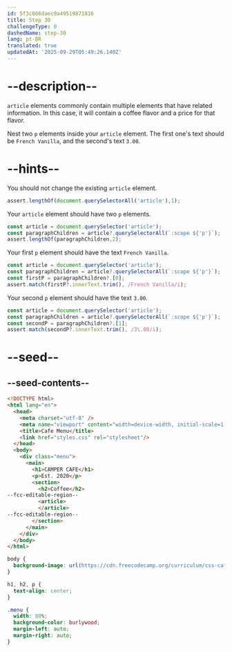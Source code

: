 ```yaml
---
id: 5f3c866daec9a49519871816
title: Step 30
challengeType: 0
dashedName: step-30
lang: pt-BR
translated: true
updatedAt: '2025-09-29T05:49:26.140Z'
---
```


# --description--

`article` elements commonly contain multiple elements that have related information. In this case, it will contain a coffee flavor and a price for that flavor.

Nest two `p` elements inside your `article` element. The first one's text should be `French Vanilla`, and the second's text `3.00`.

# --hints--

You should not change the existing `article` element.

```js
assert.lengthOf(document.querySelectorAll('article'),1);
```

Your `article` element should have two `p` elements.

```js
const article = document.querySelector('article');
const paragraphChildren = article?.querySelectorAll(`:scope ${'p'}`);
assert.lengthOf(paragraphChildren,2);
```

Your first `p` element should have the text `French Vanilla`.

```js
const article = document.querySelector('article');
const paragraphChildren = article?.querySelectorAll(`:scope ${'p'}`);
const firstP = paragraphChildren?.[0];
assert.match(firstP?.innerText.trim(), /French Vanilla/i);
```

Your second `p` element should have the text `3.00`.

```js
const article = document.querySelector('article');
const paragraphChildren = article?.querySelectorAll(`:scope ${'p'}`);
const secondP = paragraphChildren?.[1];
assert.match(secondP?.innerText.trim(), /3\.00/i);
```

# --seed--

## --seed-contents--

```html
<!DOCTYPE html>
<html lang="en">
  <head>
    <meta charset="utf-8" />
    <meta name="viewport" content="width=device-width, initial-scale=1.0" />
    <title>Cafe Menu</title>
    <link href="styles.css" rel="stylesheet"/>
  </head>
  <body>
    <div class="menu">
      <main>
        <h1>CAMPER CAFE</h1>
        <p>Est. 2020</p>
        <section>
          <h2>Coffee</h2>
--fcc-editable-region--
          <article>
          </article>
--fcc-editable-region--
        </section>
      </main>
    </div>
  </body>
</html>
```

```css
body {
  background-image: url(https://cdn.freecodecamp.org/curriculum/css-cafe/beans.jpg);
}

h1, h2, p {
  text-align: center;
}

.menu {
  width: 80%;
  background-color: burlywood;
  margin-left: auto;
  margin-right: auto;
}
```
